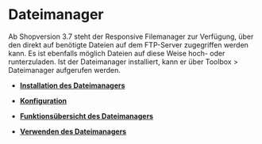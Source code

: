 # Dateimanager 

Ab Shopversion 3.7 steht der Responsive Filemanager zur Verfügung, über den direkt auf benötigte Dateien auf dem FTP-Server zugegriffen werden kann. Es ist ebenfalls möglich Dateien auf diese Weise hoch- oder runterzuladen. Ist der Dateimanager installiert, kann er über Toolbox \> Dateimanager aufgerufen werden.

-   **[Installation des Dateimanagers](9_10_1_InstallationDesDateimanagers.md)**  

-   **[Konfiguration](9_10_2_Konfiguration.md)**  

-   **[Funktionsübersicht des Dateimanagers](9_10_3_FunktionsuebersichtDesDateimanagers.md)**  

-   **[Verwenden des Dateimanagers](9_10_4_VerwendenDesDateimanagers.md)**  




